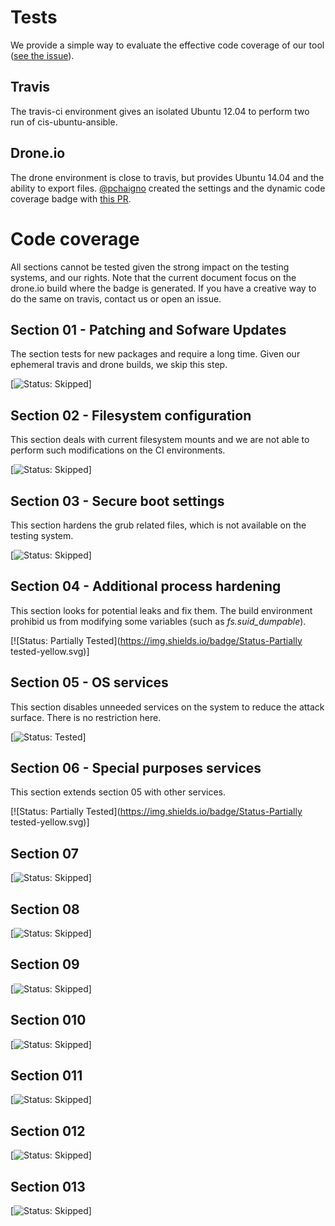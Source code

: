 # Tests

We provide a simple way to evaluate the effective code coverage of our tool ([see the issue](https://github.com/awailly/cis-ubuntu-ansible/issues/25)).

## Travis

The travis-ci environment gives an isolated Ubuntu 12.04 to perform two run of cis-ubuntu-ansible.

## Drone.io

The drone environment is close to travis, but provides Ubuntu 14.04 and the ability to export files. [@pchaigno](https://github.com/pchaigno) created the settings and the dynamic code coverage badge with [this PR](https://github.com/awailly/cis-ubuntu-ansible/pull/28).

# Code coverage

All sections cannot be tested given the strong impact on the testing systems, and our rights. Note that the current document focus on the drone.io build where the badge is generated. If you have a creative way to do the same on travis, contact us or open an issue.

## Section 01 - Patching and Sofware Updates

The section tests for new packages and require a long time. Given our ephemeral travis and drone builds, we skip this step.

[![Status: Skipped](https://img.shields.io/badge/Status-Skipped-red.svg)]

## Section 02 - Filesystem configuration

This section deals with current filesystem mounts and we are not able to perform such modifications on the CI environments.

[![Status: Skipped](https://img.shields.io/badge/Status-Skipped-red.svg)]

## Section 03 - Secure boot settings

This section hardens the grub related files, which is not available on the testing system.

[![Status: Skipped](https://img.shields.io/badge/Status-Skipped-red.svg)]

## Section 04 - Additional process hardening

This section looks for potential leaks and fix them. The build environment prohibid us from modifying some variables (such as *fs.suid_dumpable*).

[![Status: Partially Tested](https://img.shields.io/badge/Status-Partially tested-yellow.svg)]

## Section 05 - OS services

This section disables unneeded services on the system to reduce the attack surface. There is no restriction here.

[![Status: Tested](https://img.shields.io/badge/Status-Tested-brightgreen.svg)]

## Section 06 - Special purposes services

This section extends section 05 with other services.

[![Status: Partially Tested](https://img.shields.io/badge/Status-Partially tested-yellow.svg)]

## Section 07

[![Status: Skipped](https://img.shields.io/badge/Status-Skipped-red.svg)]

## Section 08

[![Status: Skipped](https://img.shields.io/badge/Status-Skipped-red.svg)]

## Section 09

[![Status: Skipped](https://img.shields.io/badge/Status-Skipped-red.svg)]

## Section 010

[![Status: Skipped](https://img.shields.io/badge/Status-Skipped-red.svg)]

## Section 011

[![Status: Skipped](https://img.shields.io/badge/Status-Skipped-red.svg)]

## Section 012

[![Status: Skipped](https://img.shields.io/badge/Status-Skipped-red.svg)]

## Section 013

[![Status: Skipped](https://img.shields.io/badge/Status-Skipped-red.svg)]

